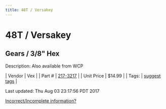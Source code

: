 ```yaml
---
title: 48T / Versakey
---
```


# 48T / Versakey
## Gears / 3/8" Hex
Description: 	Also available from WCP 

| Vendor | Vex | 
| Part # | [217-3217](http://www.vexrobotics.com/vexpro/motion/vexpro-gears/3-8-hex-bore.html) | 
| Unit Price | $14.99 | 
| Tags: | [suggest tags](https://docs.google.com/forms/d/e/1FAIpQLSeWyY8v3RgOty-MyWmh9U0iivNYN_molChYyS-0U-o-kOAv_g/viewform) | 

Last updated: Thu Aug 03 23:17:56 PDT 2017

 [Incorrect/Incomplete information?](https://docs.google.com/forms/d/e/1FAIpQLSeWyY8v3RgOty-MyWmh9U0iivNYN_molChYyS-0U-o-kOAv_g/viewform)